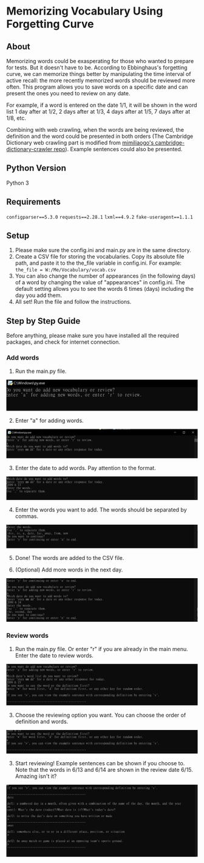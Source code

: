 # Memorizing Vocabulary Using Forgetting Curve

## About

Memorizing words could be exasperating for those who wanted to prepare for tests. But it doesn't have to be. According to Ebbinghaus's
forgetting curve, we can memorize things better by manipulating the time interval of active recall: the more recently memorized words
should be reviewed more often. This program allows you to save words on a specific date and can present the ones you need to review
on any date. 

For example, if a word is entered on the date 1/1, it will be shown in the word list 1 day after at 1/2, 2 days after at 1/3, 4 days after at 1/5, 7 days after at 1/8, etc.

Combining with web crawling, when the words are being reviewed, the definition and the word could be presented in both orders (The Cambridge Dictionary
web crawling part is modified from [mimiliaogo's cambridge-dictionary-crawler repo](https://github.com/mimiliaogo/cambridge-dictionary-crawler.git)). Example sentences 
could also be presented.

## Python Version

Python 3

## Requirements

﻿`configparser==5.3.0`
`requests==2.28.1`
`lxml==4.9.2`
`fake-useragent==1.1.1`

## Setup

1. Please make sure the config.ini and main.py are in the same directory.
2. Create a CSV file for storing the vocabularies. Copy its absolute file path, and paste it to the the_file variable in config.ini. For example: `the_file = W:/Me/Vocabulary/vocab.csv`
3. You can also change the number of appearances (in the following days) of a word by changing the value of "appearances" in config.ini. The default setting allows you to see the words 6 times (days) including the day you add them.
4. All set! Run the file and follow the instructions.

## Step by Step Guide

Before anything, please make sure you have installed all the required packages, and check for internet connection.

### Add words

1. Run the main.py file.

![image](/images/runMain.png)

2. Enter "a" for adding words.

![image](/images/enterAtoAdd.png)

3. Enter the date to add words. Pay attention to the format.

![image](/images/enterDateA.png)

4. Enter the words you want to add. The words should be separated by commas.

![image](/images/enterWords.png)

5. Done! The words are added to the CSV file.

6. (Optional) Add more words in the next day.

![image](/images/enterWords2.png)

### Review words

1. Run the main.py file. Or enter "r" if you are already in the main menu. Enter the date to review words.

![image](/images/enterRdateToReview.png)

3. Choose the reviewing option you want. You can choose the order of definition and words.

![image](/images/reviewOptions.png)

3. Start reviewing! Example sentences can be shown if you choose to. Note that the words in 6/13 and 6/14 are shown in the review date 6/15. Amazing isn't it?

![image](/images/reviewWords.png)
